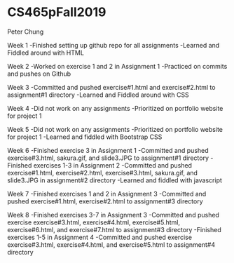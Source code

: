 # CS465pFall2019
Peter Chung

Week 1
-Finished setting up github repo for all assignments
-Learned and Fiddled around with HTML

Week 2
-Worked on exercise 1 and 2 in Assignment 1
-Practiced on commits and pushes on Github

Week 3
-Committed and pushed exercise#1.html and exercise#2.html
 to assignment#1 directory
-Learned and Fiddled around with CSS

Week 4
-Did not work on any assignments
-Prioritized on portfolio website for project 1

Week 5
-Did not work on any assignments
-Prioritized on portfolio website for project 1
-Learned and fiddled with Bootstrap CSS

Week 6
-Finished exercise 3 in Assignment 1
-Committed and pushed exercise#3.html, sakura.gif, and 
 slide3.JPG to assignment#1
 directory
-Finished exercises 1-3 in Assignment 2
-Committed and pushed exercise#1.html, exercise#2.html,
 exercise#3.html, sakura.gif, and slide3.JPG in 
 assignment#2 directory
-Learned and fiddled with javascript
 
Week 7
-Finished exercises 1 and 2 in Assignment 3
-Committed and pushed exercise#1.html, exercise#2.html to
 assignment#3 directory

Week 8
-Finished exercises 3-7 in Assignment 3
-Committed and pushed exercise exercise#3.html,
 exercise#4.html, exercise#5.html, exercise#6.html, and
 exercise#7.html to assignment#3 directory
-Finished exercises 1-5 in Assignment 4
-Committed and pushed exercise exercise#3.html,
 exercise#4.html, and exercise#5.html to assignment#4
 directory

